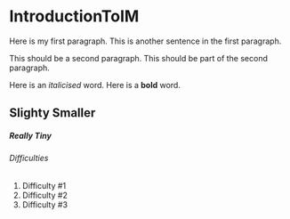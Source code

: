 # IntroductionToIM
Here is my first paragraph.
This is another sentence in the first paragraph.

This should be a second paragraph.
This should be part of the second paragraph.

Here is an *italicised* word.
Here is a **bold** word.

## Slighty Smaller
##### Really Tiny
###### Difficulties
1. Difficulty #1
2. Difficulty #2
3. Difficulty #3
